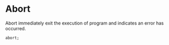# Abort

Abort immediately exit the execution of program and indicates an error has occurred.

```butter
abort;
```
